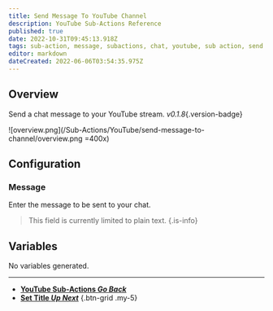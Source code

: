 ```yaml
---
title: Send Message To YouTube Channel
description: YouTube Sub-Actions Reference
published: true
date: 2022-10-31T09:45:13.918Z
tags: sub-action, message, subactions, chat, youtube, sub action, send message
editor: markdown
dateCreated: 2022-06-06T03:54:35.975Z
---
```


## Overview
Send a chat message to your YouTube stream. *v0.1.8*{.version-badge}

![overview.png](/Sub-Actions/YouTube/send-message-to-channel/overview.png =400x)

## Configuration
### Message

Enter the message to be sent to your chat.

> This field is currently limited to plain text.
{.is-info}

## Variables
No variables generated.

---

- [<i class="mdi mdi-chevron-left"></i>**YouTube Sub-Actions *Go Back***](/en/Sub-Actions/YouTube)
- [<i class="mdi mdi-youtube text--youtube"></i>**Set Title *Up Next***](/en/Sub-Actions/YouTube/Set-Title)
{.btn-grid .my-5}